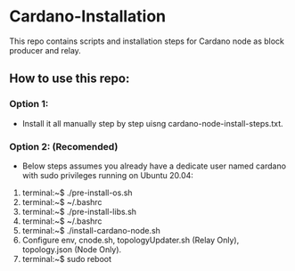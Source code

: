 # Cardano-Installation

This repo contains scripts and installation steps for Cardano node as block producer and relay.

## How to use this repo:

### Option 1:

- Install it all manually step by step uisng cardano-node-install-steps.txt.

### Option 2: (Recomended)

- Below steps assumes you already have a dedicate user named cardano with sudo privileges running on Ubuntu 20.04:
1. terminal:~$ ./pre-install-os.sh
2. terminal:~$ ~/.bashrc
3. terminal:~$ ./pre-install-libs.sh
4. terminal:~$ ~/.bashrc
5. terminal:~$ ./install-cardano-node.sh
6. Configure env, cnode.sh, topologyUpdater.sh (Relay Only), topology.json (Node Only).
7. terminal:~$ sudo reboot
